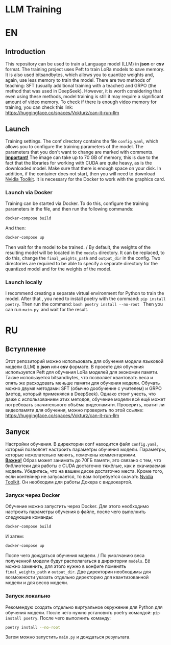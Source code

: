 # LLM Training
# EN
## Introduction
This repository can be used to train a Language model (LLM) in **json** or **csv** format.
The training project uses Peft to train LoRa models to save memory. It is also used
bitsandbytes, which allows you to quantize weights and, again, use less memory to train the model.
There are two methods of teaching: SFT (usually additional training with a teacher) and GRPO (the method that
was used in DeepSeek).
However, it is worth considering that even using these methods, model training is still
it may require a significant amount of video memory. To check if there is enough video memory for training,
you can check this link: https://huggingface.co/spaces/Vokturz/can-it-run-llm
## Launch
Training settings. The conf directory contains the file `config.yaml`, which allows you to configure
the training parameters of the model. The parameters that you don't want to change are marked with comments. \
<u>**Important!**</u> The image can take up to 70 GB of memory, this is due to the fact that the libraries for working with
CUDA are quite heavy, as is the downloaded model. Make sure that there is enough space on your disk.
In addition, if the container does not start, then you will need to download
[Nvidia Toolkit](https://developer.nvidia.com/cuda-toolkit). It is necessary for
the Docker to work with the graphics card.
### Launch via Docker
Training can be started via Docker. To do this, configure the training parameters in the file, and then
run the following commands:
```bash
docker-compose build
```
And then:
```bash
docker-compose up
```
Then wait for the model to be trained. /
By default, the weights of the resulting model will be located in the `models` directory. It can be replaced,
to do this, change the `final_weights_path` and `output_dir` in the config. Two directories are required to
be able to specify a separate directory for the quantized model and for the weights of the model.
### Launch locally
I recommend creating a separate virtual environment for Python to train the model. After that
, you need to install poetry with the command: `pip install poetry`. Then run the command:
``bash
poetry install --no-root
``
Then you can run `main.py `and wait for the result.

# RU
## Вступление
Этот репозиторий можно использовать для обучения модели языковой модели (LLM) в **json** или **csv** формате.
В проекте для обучения используется Peft для обучения LoRa моделей для экономии памяти. Также используется
bitsandbytes, что позволяет квантовать веса и опять же расходовать меньше памяти для обучения модели.
Обучать можно двумя методами: SFT (обычно дообучение с учителем) и GRPO (метод, который
применялся в DeepSeek).
Однако стоит учесть, что даже с использованием этих методов, обучение модели всё ещё
может потребовать значительного объёма видеопамяти. Проверить, хватит ли видеопамяти для обучения,
можно проверить по этой ссылке: https://huggingface.co/spaces/Vokturz/can-it-run-llm
## Запуск
Настройки обучения. В директории conf находится файл `config.yaml`, который позволяет настроить
параметры обучения модели. Параметры, которые нежелательно менять, помечены комментариями. \
<u>**Важно!**</u> Образ может занимать до 70ГБ памяти, это связано с тем, что библиотеки для работы с
CUDA достаточно тяжёлые, как и скачиваемая модель. Убедитесь, что на вашем диске достаточно места.
Кроме того, если контейнер не запускается, то вам потребуется скачать
[Nvidia Toolkit](https://developer.nvidia.com/cuda-toolkit). Он необходим для
работы Докера с видеокартой.
### Запуск через Docker
Обучение можно запустить через Docker. Для этого необходимо настроить параметры обучения в файле, после чего
выполнить следующие команды:
```bash
docker-compose build
```
И затем:
```bash
docker-compose up
```
После чего дождаться обучения модели. /
По умолчанию веса полученной модели будут располагаться в директории `models`. Её можно заменить,
для этого нужно в конфиге поменять `final_weights_path` и `output_dir`. Две директории необходимы для
возможности указать отдельно директорию для квантизованной модели и для весов модели.
### Запуск локально
Рекомендую создать отдельно виртуальное окружение для Python для обучения модели. После чего
нужно установить poetry командой: `pip install poetry`. После чего выполнить команду:
```bash
poetry install --no-root
```
Затем можно запустить `main.py` и дождаться результата.
